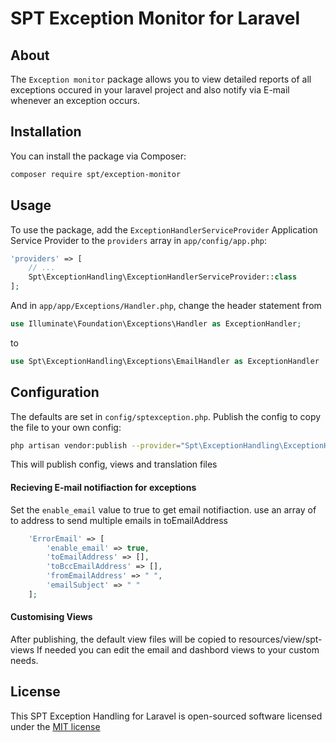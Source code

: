 # SPT Exception Monitor for Laravel

## About

The `Exception monitor` package allows you to view detailed reports of all exceptions occured in your laravel project and also notify via E-mail whenever an exception occurs.

## Installation

You can install the package via Composer:

```bash
composer require spt/exception-monitor
```

## Usage

To use the package, add the `ExceptionHandlerServiceProvider` Application Service Provider to the `providers`  array in  `app/config/app.php`:

```php
'providers' => [
    // ...
    Spt\ExceptionHandling\ExceptionHandlerServiceProvider::class
];
```

And in `app/app/Exceptions/Handler.php`, change the header statement from

```php
use Illuminate\Foundation\Exceptions\Handler as ExceptionHandler;
```
to
```php
use Spt\ExceptionHandling\Exceptions\EmailHandler as ExceptionHandler
```

## Configuration

The defaults are set in `config/sptexception.php`. Publish the config to copy the file to your own config:
```sh
php artisan vendor:publish --provider="Spt\ExceptionHandling\ExceptionHandlerServiceProvider"
```

This will publish config, views and translation files 

#### Recieving E-mail notifiaction for exceptions

Set the `enable_email` value to true to get email notifiaction.
use an array of to address to send multiple emails in toEmailAddress

```php
    'ErrorEmail' => [
        'enable_email' => true,
        'toEmailAddress' => [],
        'toBccEmailAddress' => [],
        'fromEmailAddress' => " ",
        'emailSubject' => " "
    ];
```

#### Customising Views

After publishing, the default view files will be copied to resources/view/spt-views
If needed you can edit the email and dashbord views to your custom needs.

## License

This SPT Exception Handling for Laravel is open-sourced software licensed under the [MIT license](http://opensource.org/licenses/MIT)
